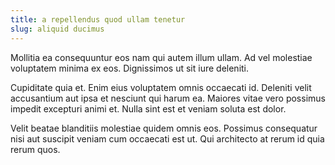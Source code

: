 ```yaml
---
title: a repellendus quod ullam tenetur
slug: aliquid ducimus
---
```


Mollitia ea consequuntur eos nam qui autem illum ullam. Ad vel molestiae voluptatem minima ex eos. Dignissimos ut sit iure deleniti.

Cupiditate quia et. Enim eius voluptatem omnis occaecati id. Deleniti velit accusantium aut ipsa et nesciunt qui harum ea. Maiores vitae vero possimus impedit excepturi animi et. Nulla sint est et veniam soluta est dolor.

Velit beatae blanditiis molestiae quidem omnis eos. Possimus consequatur nisi aut suscipit veniam cum occaecati est ut. Qui architecto at rerum id quia rerum quos.
